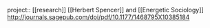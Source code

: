 project:: [[research]]
[[Herbert Spencer]] and [[Energetic Sociology]]
http://journals.sagepub.com/doi/pdf/10.1177/1468795X10385184
